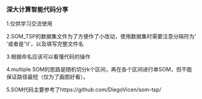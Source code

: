 ### 深大计算智能代码分享

1.仅供学习交流使用

2.SOM_TSP的数据集文件为了方便作了小改动，使用数据集时需要注意分隔符为' '或者是'\t'，以及填写完整文件名

3.根据命名应该可以看懂代码的操作

4.multiple SOM的思路是随机切分k个区间，再在各个区间进行单SOM，但不能保证路径最短（仅为了画图好看）。

5.SOM代码主要参考了https://github.com/DiegoVicen/som-tsp/
